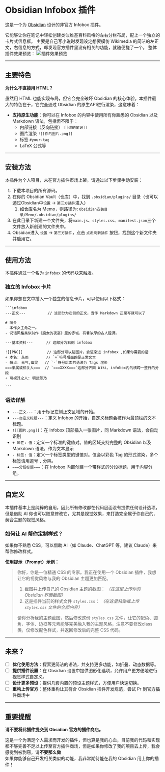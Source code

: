 # Obsidian Infobox 插件

这是一个为 [Obsidian](https://obsidian.md) 设计的非官方 Infobox 插件。

它能够让你在笔记中轻松创建类似维基百科风格的左右分栏布局，配上一个独立的卡片式信息框。
主要是自己写小说时发现设定想要模仿 Wikimedia 的简洁的左正文，右信息的方式，却发现官方插件里没有相关的功能，就随便搓了一个。
整体插件效果预览：
![插件效果预览](占位)

---

## 主要特色

**为什么不直接用 HTML？**

虽然用 HTML 也能实现布局，但它会完全破坏 Obsidian 的核心体验。本插件最大的特色在于，它完全通过 Obsidian 的原生API进行渲染，这意味着：

- **支持原生功能**：你可以在 Infobox 的内容中使用所有你熟悉的 Obsidian 以及 Markdown 语法，包括但不限于：
  - 内部链接（反向链接） `[[你的笔记]]`
  - 图片渲染 `![[你的图片.png]]`
  - 标签 `#your-tag`
  - LaTeX 公式等

---

## 安装方法

本插件为个人项目，未在官方插件市场上架。请通过以下步骤手动安装：

1. 下载本项目的所有源码。
2. 在你的 Obsidian Vault（仓库）中，找到 `.obsidian/plugins/` 目录（也可以透过Obsidian中`设置` -> `第三方插件`进入）
   1. 如仓库名为 Memo，则路径为: `Obsidian安装目录/Memo/.obsidian/plugins/`
3. 在此目录下新建一个文件夹，将`main.js`、`styles.css`、`manifest.json`三个文件放入新创建的文件夹中。
4. Obsidian进入 `设置` -> `第三方插件`，点击 `点击刷新插件` 按钮，找到这个新文件夹并启用它。

---

## 使用方法

本插件通过一个名为 `infobox` 的代码块来触发。

### 独立的 Infobox 卡片

如果你想在文中插入一个独立的信息卡片，可以使用以下格式：

````
```infobox
---正文---          // 这部分为左侧的正文，当作 Markdown 正常写就可以了

# 简介
- 本作女主角之一。
- 说话风格类似前作《魔女的夜宴》里的赤城，有着浓厚的古人腔调。

---基本资料---      // 这部分为右侧 infobox

![[PNG]]           // 这部分可以贴图片，会渲染进 infobox ,如果你需要的话
+ 本名: 丛雨        // `+`符号后面的是正常文本
- 萌点: 元气,幽灵   // `-`符号后面的语法为 Tags 渲染
===亲属或相关人===  // `===XXXX===`这部分齐同 Wiki，infobox内的横跨一整行的分段
+ 可视其之人: 朝武芳乃

```
````

### 语法详解

- `---正文---`：用于标记左侧正文区域的开始。
- `---自定义标题---`：定义 Infobox 的开始，自定义标题会被作为最顶栏的文本标题。
- `![[图片.png]]`：在 Infobox 顶部插入一张图片，同 Markdown 语法，会自动识别
- `+ 属性: 值`：定义一个标准的键值对。值的区域支持完整的 Obsidian 以及 Markdown 语法，作为文本显示
- `- 标签: 值`：定义一个标签类型的键值对。值会以彩色 Tag 的形式渲染，多个标签请用逗号 `,` 分隔。
- `===分段标题===`：在 Infobox 内部创建一个带样式的分段标题，用于内容分组。

---

## 自定义

本插件基本上是纯粹的自用，因此所有修改都在代码层面没有提供任何设计选项，但是借助 AI 你也可以随意修改它，尤其是视觉效果，来打造完全属于你自己的、契合主题的视觉风格。

### 如何让 AI 帮你定制样式？

如果你不熟悉 CSS，可以借助 AI（如 Claude、ChatGPT 等，建议 Claude）来帮你修改样式。

**使用提示（Prompt）示例：**

> 你好，你是一位精通 CSS 的专家。我正在使用一个 Obsidian 插件，我想让它的视觉风格与我的 Obsidian 主题更加匹配。
>
> 1. 截图并上传自己的 Obsidian 主题的截图：
>     *（在这里上传你的 Obsidian 界面截图）*
> 2. 这是插件当前的样式文件 `styles.css`：
>     *（在这里粘贴或上传 `styles.css` 文件的全部内容）*
>
> 请你分析我的主题截图，然后修改这份 `styles.css` 文件，让它的配色、圆角、字体、边框等元素能够完美融入我的主题风格，注意不要修改class类，仅修改配色样式，并返回修改后的完整 CSS 代码。

---

## 未来？

- [ ] **优化使用方法**：探索更简洁的语法，并支持更多功能，如折叠、动态数据等。
- [ ] **提供插件设置**：在 Obsidian 设置中提供图形化选项，允许用户更方便地进行视觉样式自定义。
- [ ] **设计更多预设**：提供几套内置的预设主题样式，方便用户快速切换。
- [ ] **重构上传官方**：整体重构让其符合 Obsidian 插件开发规范，尝试 Pr 到官方插件商场中

---

## **重要提醒**

**请不要将此插件提交到 Obsidian 官方的插件商店。**

这是一个为满足个人需求而开发的插件，但也算是我的心血，目前我的代码和实现都不够完善不足以上传至官方插件商场，但是如果你修改了我的项目去上传，我会感觉到被剽窃，请**不要那么做**  
如果你能够自己开发相关类似的功能，我非常期待能在我的 Obsidian 用上你的插件！